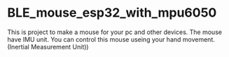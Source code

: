 # BLE_mouse_esp32_with_mpu6050
This is project to make a mouse for your pc and other devices. The mouse have IMU unit. You can control this mouse useing your hand movement.(Inertial Measurement Unit))
